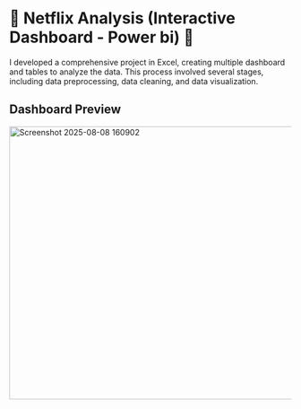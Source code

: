 # 🍿 Netflix Analysis (Interactive Dashboard - Power bi) 🚀
I developed a comprehensive project in Excel, creating multiple dashboard and tables to analyze the data. This process involved several stages, including data preprocessing, data cleaning, and data visualization.

## Dashboard Preview
<img width="869" height="487" alt="Screenshot 2025-08-08 160902" src="https://github.com/user-attachments/assets/895df3fb-277d-42c3-919c-c9ea73ec77ef" />


